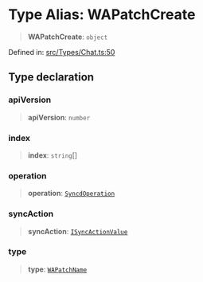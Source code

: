 # Type Alias: WAPatchCreate

> **WAPatchCreate**: `object`

Defined in: [src/Types/Chat.ts:50](https://github.com/Fokusdotid/bail/blob/99acc683da8779d62a0509bb4108fdb35cb2b061/src/Types/Chat.ts#L50)

## Type declaration

### apiVersion

> **apiVersion**: `number`

### index

> **index**: `string`[]

### operation

> **operation**: [`SyncdOperation`](../namespaces/proto/namespaces/SyncdMutation/enumerations/SyncdOperation.md)

### syncAction

> **syncAction**: [`ISyncActionValue`](../namespaces/proto/interfaces/ISyncActionValue.md)

### type

> **type**: [`WAPatchName`](WAPatchName.md)
